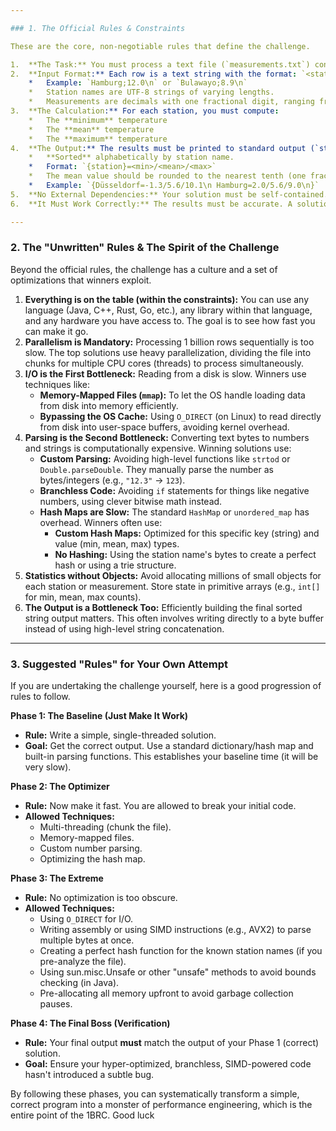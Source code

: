 ```yaml
---

### 1. The Official Rules & Constraints

These are the core, non-negotiable rules that define the challenge.

1.  **The Task:** You must process a text file (`measurements.txt`) containing **1,000,000,000 rows** of temperature measurements.
2.  **Input Format:** Each row is a text string with the format: `<station_name>;<measurement;>`
    *   Example: `Hamburg;12.0\n` or `Bulawayo;8.9\n`
    *   Station names are UTF-8 strings of varying lengths.
    *   Measurements are decimals with one fractional digit, ranging from `-99.9` to `99.9`.
3.  **The Calculation:** For each station, you must compute:
    *   The **minimum** temperature
    *   The **mean** temperature
    *   The **maximum** temperature
4.  **The Output:** The results must be printed to standard output (`stdout`) in a specific format:
    *   **Sorted** alphabetically by station name.
    *   Format: `{station}=<min>/<mean>/<max>`
    *   The mean value should be rounded to the nearest tenth (one fractional digit), using half-up rounding.
    *   Example: `{Düsseldorf=-1.3/5.6/10.1\n Hamburg=2.0/5.6/9.0\n}`
5.  **No External Dependencies:** Your solution must be self-contained. It cannot connect to a database, call a web service, or rely on any external system. The benchmark is about the code's processing power.
6.  **It Must Work Correctly:** The results must be accurate. A solution that produces the wrong output, even if it's incredibly fast, is invalid.

---
```


### 2. The "Unwritten" Rules & The Spirit of the Challenge

Beyond the official rules, the challenge has a culture and a set of optimizations that winners exploit.

1.  **Everything is on the table (within the constraints):** You can use any language (Java, C++, Rust, Go, etc.), any library within that language, and any hardware you have access to. The goal is to see how fast you can make it go.
2.  **Parallelism is Mandatory:** Processing 1 billion rows sequentially is too slow. The top solutions use heavy parallelization, dividing the file into chunks for multiple CPU cores (threads) to process simultaneously.
3.  **I/O is the First Bottleneck:** Reading from a disk is slow. Winners use techniques like:
    *   **Memory-Mapped Files (`mmap`):** To let the OS handle loading data from disk into memory efficiently.
    *   **Bypassing the OS Cache:** Using `O_DIRECT` (on Linux) to read directly from disk into user-space buffers, avoiding kernel overhead.
4.  **Parsing is the Second Bottleneck:** Converting text bytes to numbers and strings is computationally expensive. Winning solutions use:
    *   **Custom Parsing:** Avoiding high-level functions like `strtod` or `Double.parseDouble`. They manually parse the number as bytes/integers (e.g., `"12.3"` -> `123`).
    *   **Branchless Code:** Avoiding `if` statements for things like negative numbers, using clever bitwise math instead.
    *   **Hash Maps are Slow:** The standard `HashMap` or `unordered_map` has overhead. Winners often use:
        *   **Custom Hash Maps:** Optimized for this specific key (string) and value (min, mean, max) types.
        *   **No Hashing:** Using the station name's bytes to create a perfect hash or using a trie structure.
5.  **Statistics without Objects:** Avoid allocating millions of small objects for each station or measurement. Store state in primitive arrays (e.g., `int[]` for min, mean, max counts).
6.  **The Output is a Bottleneck Too:** Efficiently building the final sorted string output matters. This often involves writing directly to a byte buffer instead of using high-level string concatenation.

---

### 3. Suggested "Rules" for Your Own Attempt

If you are undertaking the challenge yourself, here is a good progression of rules to follow.

**Phase 1: The Baseline (Just Make It Work)**
*   **Rule:** Write a simple, single-threaded solution.
*   **Goal:** Get the correct output. Use a standard dictionary/hash map and built-in parsing functions. This establishes your baseline time (it will be very slow).

**Phase 2: The Optimizer**
*   **Rule:** Now make it fast. You are allowed to break your initial code.
*   **Allowed Techniques:**
    *   Multi-threading (chunk the file).
    *   Memory-mapped files.
    *   Custom number parsing.
    *   Optimizing the hash map.

**Phase 3: The Extreme**
*   **Rule:** No optimization is too obscure.
*   **Allowed Techniques:**
    *   Using `O_DIRECT` for I/O.
    *   Writing assembly or using SIMD instructions (e.g., AVX2) to parse multiple bytes at once.
    *   Creating a perfect hash function for the known station names (if you pre-analyze the file).
    *   Using sun.misc.Unsafe or other "unsafe" methods to avoid bounds checking (in Java).
    *   Pre-allocating all memory upfront to avoid garbage collection pauses.

**Phase 4: The Final Boss (Verification)**
*   **Rule:** Your final output **must** match the output of your Phase 1 (correct) solution.
*   **Goal:** Ensure your hyper-optimized, branchless, SIMD-powered code hasn't introduced a subtle bug.

By following these phases, you can systematically transform a simple, correct program into a monster of performance engineering, which is the entire point of the 1BRC. Good luck
